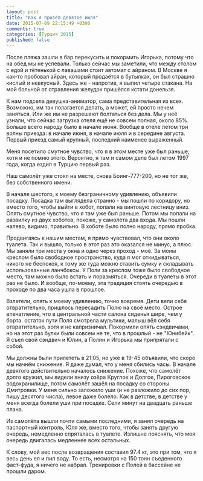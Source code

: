 ```yaml
---
layout: post
title: "Как я провёл девятое июля"
date: 2015-07-09 22:15:49 +0300
comments: true
categories: [Турция 2015]
published: false
---
```

После пляжа зашли в бар перекусить и покормить Игорька, потому что на обед мы не успевали. Только сейчас мы заметили, что между столом с едой и тётенькой с лавашами стоит автомат с айраном. В Москве я как-то пробовал айран, который продаётся в бутылках, он был страшно кислый и невкусный. Здесь же - напротив, я выпил четыре стакана. На мой больной от отравления желудок пришёлся кстати донельзя.

К нам подсела девушка-аниматор, сама представительная из всех. Возможно, им так полагается делать, а может, ей просто нечем заняться. Или же им не разрешают болтаться без дела. Мы у неё узнали, что сейчас загрузка отеля ещё не совсем полная, около 85%. Больше всего народу было в начале июня. Вообще в отеле летом три волны приезда: в начале июня, в начале июля и в середине августа. Первый приезд самый крупный, последний наименее выраженный.

Меня посетило смутное чувство, что я в этом месте уже был раньше, хотя и не помню этого. Вероятно, я там и самом деле был летом 1997 года, когда ездил в Турцию первый раз.

Наш самолёт уже стоял на месте, снова Боинг-777-200, но не тот же, без собственного имени.

В начале шестого, к моему безграничному удивлению, объявили посадку. Посадка там выглядела странно - мы пошли по коридору, но вместо того, чтобы выйти в хобот, попали на винтовую лестницу вниз. Опять смутное чувство, что я там уже был раньше. Потом мы попали на развилку из двух хоботов, похоже, у самолёта два входа. Мы пошли налево, видимо, правильно. В хоботе было полно народу, прямо пробка.

Продвигаясь к нашим местам, я прямо чувствовал, что они около туалета. Так и вышло, только в этот раз это оказался не минус, а плюс. Мы заняли три места у окна и одно через проход - моё. За моим креслом было свободное пространство, куда я мог откидываться, никого не беспокоя, к тому же туда можно ставить сумку и складывать использованные ланчбоксы. У Поли за креслом тоже было свободное место, там можно было встать и поразмяться. Очереди в туалеты в этот раз не было. И вообще, по-моему, эта традиция стоять очередью в проходе по два часа ушла в прошлое.

Взлетели, опять к моему удивлению, точно вовремя. Дети вели себя отвратительно, пришлось пересадить Полю на своё место. Острое впечатление, что в центральной части салона сиденья шире, чем у борта. остаток пути Поля смотрела мультики, малыш вёл себя отвратительно, хотя и не капризничал. Покормили опять сэндвичами, но на этот раз булки были совсем не те, что в прошлый - не "Юнибейк". Я съел свой сэндвич и Юлин, а Полин и Игорька мы припрятали с собой.

Мы должны были прилететь в 21:05, но уже в 19-45 объявили, что скоро мы начнём снижение. Я даже думал, что у меня сбились часы. В начале девятого действительно началось снижение. Похоже, что самолёт долго кружил, мы видели внизу озёра Круглое и Долгое, Пироговское водохранилище, потом самолёт зашёл на посадку со стороны Дмитровки. У меня сильно заложило уши (и не разложило до сих пор, пишу десятого числа), левое даже болело. Как в детстве, в детстве у меня всегда болели уши при посадке. Сели минут на двадцать раньше плана.

Из самолёта вышли почти самыми последними, я занял очередь на паспортный контроль, Юля же, вместо того, чтобы занять другую очередь, немедленно спряталась в туалете. Излишне пояснять, что моя очередь двигалась медленнее всех остальных.

К слову, мой вес после возвращения составил 97.4 кг, это при том, что я весь день ел и пил воду. То есть, несмотря на 150 тонн съеденного фаст-фуда, я ничего не набрал. Тренировки с Полей в бассейне не прошли даром.